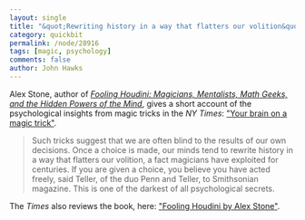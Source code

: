 ```yaml
---
layout: single 
title: "&quot;Rewriting history in a way that flatters our volition&quot;" 
category: quickbit
permalink: /node/28916
tags: [magic, psychology] 
comments: false 
author: John Hawks 
---
```


Alex Stone, author of <a href="http://www.amazon.com/gp/product/0061766216/ref=as_li_ss_tl?ie=UTF8&tag=johnhawksanth-20&linkCode=as2&camp=1789&creative=390957&creativeASIN=0061766216"><em>Fooling Houdini: Magicians, Mentalists, Math Geeks, and the Hidden Powers of the Mind</em></a>, gives a short account of the psychological insights from magic tricks in the <em>NY Times</em>: <a href="http://www.nytimes.com/2012/06/24/opinion/sunday/your-brain-on-a-magic-trick.html?_r=1&partner=rss&emc=rss">"Your brain on a magic trick"</a>.

<blockquote>Such tricks suggest that we are often blind to the results of our own decisions. Once a choice is made, our minds tend to rewrite history in a way that flatters our volition, a fact magicians have exploited for centuries. If you are given a choice, you believe you have acted freely, said Teller, of the duo Penn and Teller, to Smithsonian magazine. This is one of the darkest of all psychological secrets.</blockquote>

The <em>Times</em> also reviews the book, here: <a href="http://www.nytimes.com/2012/06/21/books/fooling-houdini-by-alex-stone.html">"Fooling Houdini by Alex Stone"</a>. 

